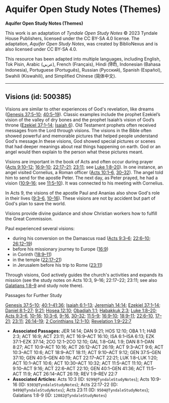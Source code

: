# Aquifer Open Study Notes (Themes)

**Aquifer Open Study Notes (Themes)**

This work is an adaptation of *Tyndale Open Study Notes* © 2023 Tyndale House Publishers, licensed under the CC BY\-SA 4\.0 license. The adaptation, *Aquifer Open Study Notes*, was created by BiblioNexus and is also licensed under CC BY\-SA 4\.0\.

This resource has been adapted into multiple languages, including English, Tok Pisin, Arabic (عربي), French (Français), Hindi (हिंदी), Indonesian (Bahasa Indonesia), Portuguese (Português), Russian (Русский), Spanish (Español), Swahili (Kiswahili), and Simplified Chinese (简体中文).



--------------------------------

## Visions (id: 500385)

Visions are similar to other experiences of God's revelation, like dreams ([Genesis 37:5–10](https://ref.ly/Gen37:5-Gen37:10); [40:5–19](https://ref.ly/Gen40:5-Gen40:19)). Classic examples include the prophet Ezekiel’s vision of the valley of dry bones and the prophet Isaiah’s vision of God’s throne ([Ezekiel 37:1–14](https://ref.ly/Ezek37:1-Ezek37:14); [Isaiah 6](https://ref.ly/Isa6:1-Isa6:13)). Old Testament prophets often received messages from the Lord through visions. The visions in the Bible often showed powerful and memorable pictures that helped people understand God's message.In these visions, God showed special pictures or scenes that had deeper meanings about real things happening on earth. God or an angel would then explain to the person what these pictures meant.

Visions are important in the book of Acts and often occur during prayer ([Acts 9:10–12](https://ref.ly/Acts9:10-Acts9:12); [16:9–10](https://ref.ly/Acts16:9); [22:17–21](https://ref.ly/Acts22:17-Acts22:21); [23:11](https://ref.ly/Acts23:11); see [Luke 1:8–20](https://ref.ly/Luke1:8-Luke1:20)). In one instance, an angel visited Cornelius, a Roman officer ([Acts 10:1–6](https://ref.ly/Acts10:1-Acts10:6), [30–32](https://ref.ly/Acts10:30-Acts10:32)). The angel told him to send for the apostle Peter. The next day, as Peter prayed, he had a vision ([10:9–16](https://ref.ly/Acts10:9-Acts10:16); see [11:5–10](https://ref.ly/Acts11:5-Acts11:10)). It was connected to his meeting with Cornelius. 

In Acts 9, the visions of the apostle Paul and Ananias also show God's role in their lives ([9:3–6](https://ref.ly/Acts9:3-Acts9:6), [10–16](https://ref.ly/Acts9:10-Acts9:16)). These visions are not by accident but part of God's plan to save the world.

Visions provide divine guidance and show Christian workers how to fulfill the Great Commission. 

Paul experienced several visions: 

* during his conversion on the Damascus road ([Acts 9:3–6](https://ref.ly/Acts9:3-Acts9:6); [22:6–10](https://ref.ly/Acts22:6-Acts22:10); [26:12–19](https://ref.ly/Acts26:12-Acts26:19))
* before his missionary journey to Europe ([16:9](https://ref.ly/Acts16:9))
* in Corinth ([18:9–11](https://ref.ly/Acts18:9-Acts18:11))
* in the temple ([22:17–21](https://ref.ly/Acts22:17-Acts22:21))
* in Jerusalem before his trip to Rome ([23:11](https://ref.ly/Acts23:11))

Through visions, God actively guides the church's activities and expands its mission (see the study notes on Acts 10:3, 9–16; 22:17–22; 23:11; see also [Galatians 1:8–9](https://ref.ly/Gal1:8-Gal1:9) and study note there).

Passages for Further Study

[Genesis 37:5–10](https://ref.ly/Gen37:5-Gen37:10); [40:1–41:36](https://ref.ly/Gen40:1-Gen41:36); [Isaiah 6:1–13](https://ref.ly/Isa6:1-Isa6:13); [Jeremiah 14:14](https://ref.ly/Jer14:14); [Ezekiel 37:1–14](https://ref.ly/Ezek37:1-Ezek37:14); [Daniel 8:1–27](https://ref.ly/Dan8:1-Dan8:27); [9:21](https://ref.ly/Dan9:21); [Hosea 12:10](https://ref.ly/Hos12:10); [Obadiah 1:1](https://ref.ly/Obad1:1); [Habakkuk 2:3](https://ref.ly/Hab2:3); [Luke 1:8–20](https://ref.ly/Luke1:8-Luke1:20); [Acts 9:3–6](https://ref.ly/Acts9:3-Acts9:6), [10–16](https://ref.ly/Acts9:10-Acts9:16); [10:3–6](https://ref.ly/Acts10:3-Acts10:6), [9–16](https://ref.ly/Acts10:9-Acts10:16), [30–32](https://ref.ly/Acts10:30-Acts10:32); [11:5–9](https://ref.ly/Acts11:5-Acts11:9); [16:9–10](https://ref.ly/Acts16:9-Acts16:10); [18:9–11](https://ref.ly/Acts18:9-Acts18:11); [22:6–10](https://ref.ly/Acts22:6-Acts22:10), [17–21](https://ref.ly/Acts22:17-Acts22:21); [23:11](https://ref.ly/Acts23:11); [26:14–19](https://ref.ly/Acts26:14-Acts26:19); [2 Corinthians 12:1–10](https://ref.ly/2Cor12:1-2Cor12:10); [Revelation 1:9–22:7](https://ref.ly/Rev1:9-Rev22:7)

* **Associated Passages:** JER 14:14; DAN 9:21; HOS 12:10; OBA 1:1; HAB 2:3; ACT 16:9; ACT 23:11; ACT 16:9–ACT 16:10; ISA 6:1–ISA 6:13; EZK 37:1–EZK 37:14; 2CO 12:1–2CO 12:10; GAL 1:8–GAL 1:9; DAN 8:1–DAN 8:27; ACT 10:9–ACT 10:16; ACT 26:12–ACT 26:19; ACT 9:3–ACT 9:6; ACT 10:3–ACT 10:6; ACT 18:9–ACT 18:11; ACT 9:10–ACT 9:12; GEN 37:5–GEN 37:10; GEN 40:5–GEN 40:19; ACT 22:17–ACT 22:21; LUK 1:8–LUK 1:20; ACT 10:1–ACT 10:6; ACT 10:30–ACT 10:32; ACT 11:5–ACT 11:10; ACT 9:10–ACT 9:16; ACT 22:6–ACT 22:10; GEN 40:1–GEN 41:36; ACT 11:5–ACT 11:9; ACT 26:14–ACT 26:19; REV 1:9–REV 22:7
* **Associated Articles:** Acts 10:3 (ID: `9299@TyndaleStudyNotes`); Acts 10:9-16 (ID: `9303@TyndaleStudyNotes`); Acts 22:17-22 (ID: `9499@TyndaleStudyNotes`); Acts 23:11 (ID: `9504@TyndaleStudyNotes`); Galatians 1:8-9 (ID: `12082@TyndaleStudyNotes`)

